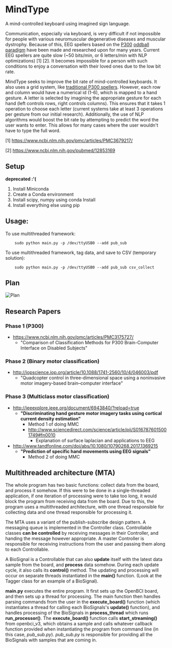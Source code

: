 # MindType
A mind-controlled keyboard using imagined sign language.

Communication, especially via keyboard, is very difficult if not impossible for people with various neuromuscular degenerative diseases and muscular dystrophy. Because of this, EEG spellers based on the [P300](https://en.wikipedia.org/wiki/P300_(neuroscience)) [oddball paradigm](https://en.wikipedia.org/wiki/Oddball_paradigm) have been made and researched upon for many years. Current EEG spellers are quite slow (~50 bits/min, or 6 letters/min with NLP optimizations) [1] [2]. It becomes impossible for a person with such conditions to enjoy a conversation with their loved ones due to the low bit rate.

MindType seeks to improve the bit rate of mind-controlled keyboards. It also uses a grid system, like [traditional P300 spellers](http://iopscience.iop.org/1741-2552/13/6/066018/downloadHRFigure/figure/jneaa47eff2). However, each row and column would have a numerical id (1-6), which is mapped to a hand gesture. A letter is selected by imagining the appropriate gesture for each hand (left controls rows, right controls columns). This ensures that it takes 1 operation to choose each letter (current systems take at least 3 operations per gesture from our initial research). Additionally, the use of NLP algorithms would boost the bit rate by attempting to predict the word the user wants to enter. This allows for many cases where the user wouldn't have to type the full word.

[1] https://www.ncbi.nlm.nih.gov/pmc/articles/PMC3679217/

[2] https://www.ncbi.nlm.nih.gov/pubmed/12853169


## Setup
**deprecated :'(**
1. Install Miniconda
2. Create a Conda environment
3. Install scipy, numpy using conda Install
4. Install everything else using pip

## Usage:
To use multithreaded framework:
```
    sudo python main.py -p /dev/ttyUSB0 --add pub_sub
```

To use multithreaded framework, tag data, and save to CSV (temporary solution):
```
    sudo python main.py -p /dev/ttyUSB0 --add pub_sub csv_collect
```

## Plan
![Plan](Meetings/resources/2017-07-17.png?raw=true "Plan")

## Research Papers
### Phase 1 (P300)
- https://www.ncbi.nlm.nih.gov/pmc/articles/PMC3175727/
    - "Comparison of Classification Methods for P300 Brain-Computer Interface on Disabled Subjects"
### Phase 2 (Binary motor classification)
- http://iopscience.iop.org/article/10.1088/1741-2560/10/4/046003/pdf
    - "Quadcopter control in three-dimensional space using a noninvasive motor imagery-based brain–computer interface"
### Phase 3 (Multiclass motor classification)
- http://ieeexplore.ieee.org/document/6943840/?reload=true
    - **"Discriminating hand gesture motor imagery tasks using cortical current density estimation"**
        - Method 1 of doing MMC
        - http://www.sciencedirect.com/science/article/pii/S0167876015001749#fn0010
            - Explanation of surface laplacian and applications to EEG
- http://www.tandfonline.com/doi/abs/10.1080/10790268.2017.1369215
    - **"Prediction of specific hand movements using EEG signals"**
        - Method 2 of doing MMC
        
## Multithreaded architecture (MTA)
The whole program has two basic functions: collect data from the board, and process it somehow. If this were to be done in a single-threaded application, if one iteration of processing were to take too long, it would block the program from receiving data from the board. Due to this, the program uses a multithreaded architecture, with one thread responsible for collecting data and one thread responsible for processing it.

The MTA uses a variant of the publish-subscribe design pattern. A messaging queue is implemented in the Controller class. Controllable classes **can be controlled** by receiving messages in their Controller, and handing the message however appropriate. A master Controller is responsible for receiving instructions from the user and passing them along to each Controllable.

A BioSignal is a Controllable that can also **update** itself with the latest data sample from the board, and **process** data somehow. During each update cycle, it also calls its **control()** method. The updating and processing will occur on separate threads instantiated in the **main()** function. (Look at the Tagger class for an example of a BioSignal).

**main.py** executes the entire program. It first sets up the OpenBCI board, and then sets up a thread for processing. The main function then handles parsing commands from the user in the **execute_board()** function (which instantiates a thread for calling each BioSignals's **update()** function), and handles processing of the BioSignals in **process_thread** which runs **run_processor()**. The **execute_board()** function calls **start_streaming()** from openbci_v3, which obtains a sample and calls whatever callback function provided when instantiating the program from command line (in this case, *pub_sub.py*). *pub_sub.py* is responsible for providing all the BioSignals with samples that are coming in.
